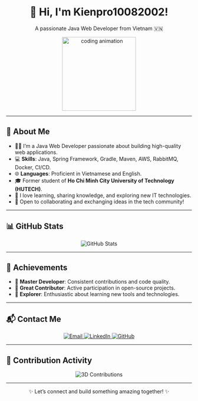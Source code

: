 <div align="center">
  <h1>👋 Hi, I'm Kienpro10082002!</h1>
  <p>A passionate Java Web Developer from Vietnam 🇻🇳</p>
  <img src="https://media.giphy.com/media/LnQjpWaON8nhr21vNW/giphy.gif" width="200" alt="coding animation"/>
</div>

---

## 📝 About Me
- 👨‍💻 I’m a Java Web Developer passionate about building high-quality web applications.
- 💻 **Skills**: Java, Spring Framework, Gradle, Maven, AWS, RabbitMQ, Docker, CI/CD.
- 🌐 **Languages**: Proficient in Vietnamese and English.
- 🎓 Former student of **Ho Chi Minh City University of Technology (HUTECH)**.
- 🌱 I love learning, sharing knowledge, and exploring new IT technologies.
- 🤝 Open to collaborating and exchanging ideas in the tech community!

---

## 📊 GitHub Stats
<div align="center">
  <img src="https://github-readme-stats.vercel.app/api?username=Kienpro10082002&show_icons=true&theme=dracula&title_color=4D72F2&text_color=F0F8FF&bg_color=1A1B27&border_color=000000&border_radius=10" alt="GitHub Stats"/>
<!--   <img src="https://github.com/Kienpro10082002/Kienpro10082002/blob/main/github-contribution-grid-snake.svg" alt="GitHub Snake"/> -->
</div>

---

## 🎯 Achievements
- 💼 **Master Developer**: Consistent contributions and code quality.
- 🌟 **Great Contributor**: Active participation in open-source projects.
- 🚀 **Explorer**: Enthusiastic about learning new tools and technologies.

---

## 📬 Contact Me
<div align="center">
  <a href="mailto:doantrungkien10082002@gmail.com">
    <img src="https://img.shields.io/badge/Email-doantrungkien10082002@gmail.com-0078D4?style=flat-square&logo=gmail" alt="Email"/>
  </a>
  <a href="https://www.linkedin.com/in/kienpro10082002/">
    <img src="https://img.shields.io/badge/LinkedIn-Kienpro10082002-0078D4?style=flat-square&logo=linkedin" alt="LinkedIn"/>
  </a>
  <a href="https://github.com/Kienpro10082002">
    <img src="https://img.shields.io/badge/GitHub-Kienpro10082002-0078D4?style=flat-square&logo=github" alt="GitHub"/>
  </a>
</div>

---

## 📅 Contribution Activity
<div align="center">
  <img src="https://raw.githubusercontent.com/Kienpro10082002/Kienpro10082002/main/dist/isometric-contributions.gif" alt="3D Contributions"/>
</div>

---

<div align="center">
  <p>✨ Let’s connect and build something amazing together! ✨</p>
</div>
